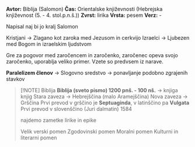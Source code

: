 **Avtor:** Biblija (Salomon)
**Čas:** Orientalske književnosti (Hebrejska književnost (5. - 4. stol.p.n.š.))
**Zvrst:** lirika
**Vrsta:** pesem
**Verz:** -

Napisal naj bi jo kralj Salomon

Kristjani -> Zlagano kot zaroka med Jezusom in cerkvijo
Izraelci -> Ljubezen med Bogom in izraelskim ljudstvom

Gre za pogovor med zaročencem in zaročenko, zaročenec opeva svojo zaročenko, uporablja veliko primer. Vzete so predvsem iz narave.

**Paralelizem členov** -> Slogovno sredstvo -> ponavljanje podobno zgrajenih stavkov

> [!NOTE] Biblija
> **Biblija (sveto pismo) 1200 pnš. - 100 nš.** -> knjiga knjig
> Stara zaveza -> Hebrejščina (malo Aramejščina)
> Nova zaveza -> Grščina
> Prvi prevod v grščino je **Septuaginda**, v latinščino pa **Vulgata**
> Prvi prevod v slovenščino (Juri dalmatin) 1584
> 
> najdemo zametke lirike in epike
> 
> Velik verski pomen
> Zgodovinski pomen
> Moralni pomen
> Kulturni in literarni pomen